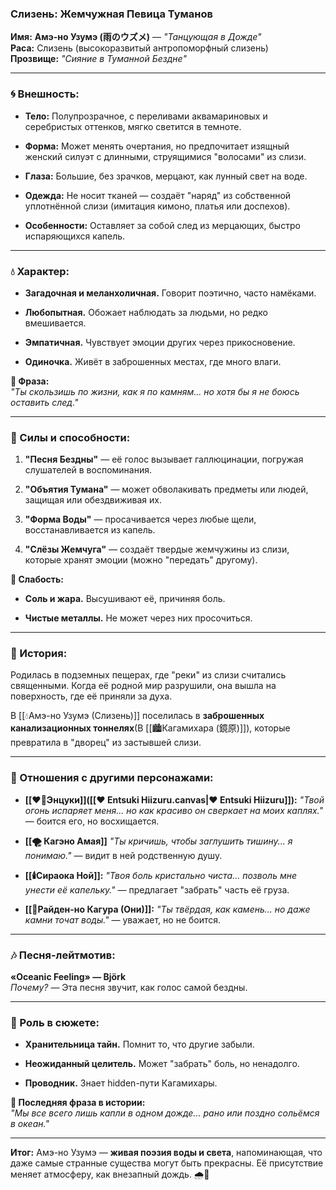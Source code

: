 ### **Слизень: Жемчужная Певица Туманов**

**Имя:** **Амэ-но Узумэ (雨のウズメ)** — _"Танцующая в Дожде"_  
**Раса:** Слизень (высокоразвитый антропоморфный слизень)  
**Прозвище:** _"Сияние в Туманной Бездне"_

---

### **🌀 Внешность:**

- **Тело:** Полупрозрачное, с переливами аквамариновых и серебристых оттенков, мягко светится в темноте.
    
- **Форма:** Может менять очертания, но предпочитает изящный женский силуэт с длинными, струящимися "волосами" из слизи.
    
- **Глаза:** Большие, без зрачков, мерцают, как лунный свет на воде.
    
- **Одежда:** Не носит тканей — создаёт "наряд" из собственной уплотнённой слизи (имитация кимоно, платья или доспехов).
    
- **Особенности:** Оставляет за собой след из мерцающих, быстро испаряющихся капель.
    

---

### **💧 Характер:**

- **Загадочная и меланхоличная.** Говорит поэтично, часто намёками.
    
- **Любопытная.** Обожает наблюдать за людьми, но редко вмешивается.
    
- **Эмпатичная.** Чувствует эмоции других через прикосновение.
    
- **Одиночка.** Живёт в заброшенных местах, где много влаги.
    

**🔹 Фраза:**  
_"Ты скользишь по жизни, как я по камням... но хотя бы я не боюсь оставить след."_

---

### **🌊 Силы и способности:**

1. **"Песня Бездны"** — её голос вызывает галлюцинации, погружая слушателей в воспоминания.
    
2. **"Объятия Тумана"** — может обволакивать предметы или людей, защищая или обездвиживая их.
    
3. **"Форма Воды"** — просачивается через любые щели, восстанавливается из капель.
    
4. **"Слёзы Жемчуга"** — создаёт твердые жемчужины из слизи, которые хранят эмоции (можно "передать" другому).
    

**🔹 Слабость:**

- **Соль и жара.** Высушивают её, причиняя боль.
    
- **Чистые металлы.** Не может через них просочиться.
    

---

### **🌌 История:**

Родилась в подземных пещерах, где "реки" из слизи считались священными. Когда её родной мир разрушили, она вышла на поверхность, где её приняли за духа.

В [[💧Амэ-но Узумэ (Слизень)]] поселилась в **заброшенных канализационных тоннелях**(В [[🏙️Кагамихара (鏡原)]]), которые превратила в "дворец" из застывшей слизи.

---

### **🤝 Отношения с другими персонажами:**

- **[[❤️‍🔥Энцуки]]([[❤️ Entsuki Hiizuru.canvas|❤️ Entsuki Hiizuru]]):** _"Твой огонь испаряет меня... но как красиво он сверкает на моих каплях."_ — боится его, но восхищается.
    
- **[[🌪️ Кагэно Амая]]** _"Ты кричишь, чтобы заглушить тишину... я понимаю."_ — видит в ней родственную душу.
    
- **[[🕯️Сираока Ной]]:** _"Твоя боль кристально чиста... позволь мне унести её капельку."_ — предлагает "забрать" часть её груза.
    
- **[[👹Райден-но Кагура (Они)]]:** _"Ты твёрдая, как камень... но даже камни точат воды."_ — уважает, но не боится.
    

---

### **🎶 Песня-лейтмотив:**

**«Oceanic Feeling» — Björk**  
_Почему?_ — Эта песня звучит, как голос самой бездны.

---

### **🌠 Роль в сюжете:**

- **Хранительница тайн.** Помнит то, что другие забыли.
    
- **Неожиданный целитель.** Может "забрать" боль, но ненадолго.
    
- **Проводник.** Знает hidden-пути Кагамихары.
    

**🔹 Последняя фраза в истории:**  
_"Мы все всего лишь капли в одном дожде... рано или поздно сольёмся в океан."_

---

**Итог:** Амэ-но Узумэ — **живая поэзия воды и света**, напоминающая, что даже самые странные существа могут быть прекрасны. Её присутствие меняет атмосферу, как внезапный дождь. 🌧️💎